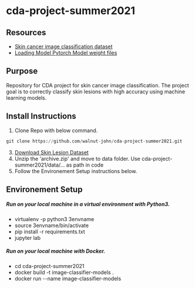 # cda-project-summer2021

## Resources
*  [Skin cancer image classification dataset](https://www.kaggle.com/surajghuwalewala/ham1000-segmentation-and-classification)
*  [Loading Model Pytorch Model weight files](https://pytorch.org/tutorials/beginner/saving_loading_models.html)


## Purpose
Repository for CDA project for skin cancer image classification. The project goal is to correctly classify skin lesions with high accuracy using machine learning models.

## Install Instructions
1. Clone Repo with below command.
```py
git clone https://github.com/walnut-john/cda-project-summer2021.git
```
3. [Download Skin Lesion Dataset](https://www.kaggle.com/surajghuwalewala/ham1000-segmentation-and-classification)
4. Unzip the 'archive.zip' and move to data folder. Use cda-project-summer2021/data/... as path in code
5. Follow the Environement Setup instructions below.


## Environement Setup
##### Run on your local machine in a virtual environment with Python3.
* virtualenv -p python3 3envname
* source 3envname/bin/activate
* pip install -r requirements.txt
* jupyter lab

##### Run on your local machine with Docker.
- cd cda-project-summer2021
- docker build -t image-classifier-models .
- docker run --name image-classifier-models
